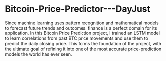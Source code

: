 # Bitcoin-Price-Predictor---DayJust
Since machine learning uses pattern recognition and mathematical models to forecast future trends and outcomes, finance is a perfect domain for its application. In this Bitcoin Price Prediction project, I trained an LSTM model to learn correlations from past BTC price movements and use them to predict the daily closing price.
This forms the foundation of the project, with the ultimate goal of refining it into one of the most accurate price-prediction models the world has ever seen.
